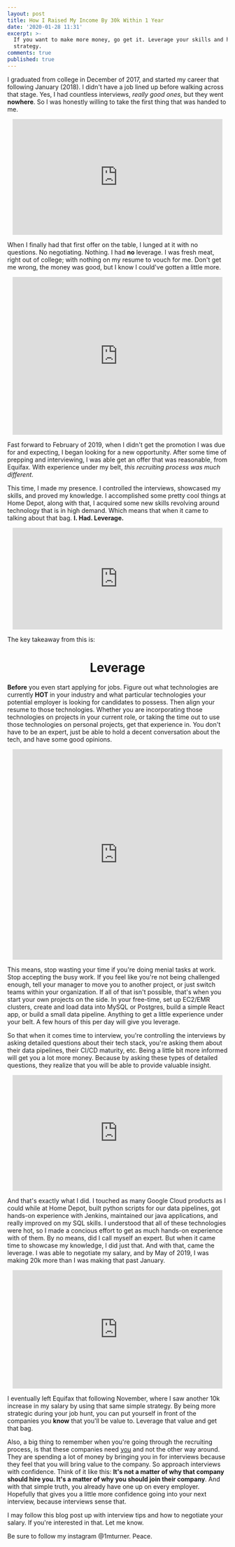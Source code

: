 ```yaml
---
layout: post
title: How I Raised My Income By 30k Within 1 Year
date: '2020-01-28 11:31'
excerpt: >-
  If you want to make more money, go get it. Leverage your skills and have a
  strategy.
comments: true
published: true
---
```

I graduated from college in December of 2017, and started my career that following January (2018). I didn't have a job lined up before walking across that stage. Yes, I had countless interviews, _really good ones_, but they went **nowhere**. So I was honestly willing to take the first thing that was handed to me. 

<center><iframe src="https://giphy.com/embed/bEVKYB487Lqxy" width="480" height="264" frameBorder="0" class="giphy-embed" allowFullScreen></iframe><p><a href="https://giphy.com/gifs/bEVKYB487Lqxy"></a></p></center>

When I finally had that first offer on the table, I lunged at it with no questions. No negotiating. Nothing. I had **no** leverage. I was fresh meat, right out of college; with nothing on my resume to vouch for me. Don't get me wrong, the money was good, but I know I could've gotten a little more.

<center><iframe src="https://giphy.com/embed/l3nFnybQkAelWKxmo" width="480" height="360" frameBorder="0" class="giphy-embed" allowFullScreen></iframe><p><a href="https://giphy.com/gifs/spongebob-season-3-spongebob-squarepants-l3nFnybQkAelWKxmo"></a></p></center>

Fast forward to February of 2019, when I didn't get the promotion I was due for and expecting, I began looking for a new opportunity. After some time of prepping and interviewing, I was able get an offer that was reasonable, from Equifax. With experience under my belt, _this recruiting process was much different_.

This time, I made my presence. I controlled the interviews, showcased my skills, and proved my knowledge. I accomplished some pretty cool things at Home Depot, along with that, I acquired some new skills revolving around technology that is in high demand. Which means that when it came to talking about that bag. **I. Had. Leverage.** 

<center><iframe src="https://giphy.com/embed/7B71Ci4KE3m0" width="480" height="232" frameBorder="0" class="giphy-embed" allowFullScreen></iframe><p><a href="https://giphy.com/gifs/reaction-7B71Ci4KE3m0"></a></p></center>

The key takeaway from this is:
<center><h1>Leverage</h1></center>

**Before** you even start applying for jobs. Figure out what technologies are currently **HOT** in your industry and what particular technologies your potential employer is looking for candidates to possess. Then align your resume to those technologies. Whether you are incorporating those technologies on projects in your current role, or taking the time out to use those technologies on personal projects, get that experience in. You don't have to be an expert, just be able to hold a decent conversation about the tech, and have some good opinions.

<center><iframe src="https://giphy.com/embed/1dHy0JSmsIfJgTgXEF" width="480" height="480" frameBorder="0" class="giphy-embed" allowFullScreen></iframe><p><a href="https://giphy.com/gifs/SkyTV-working-vice-principals-distracted-1dHy0JSmsIfJgTgXEF"></a></p></center>

This means, stop wasting your time if you're doing menial tasks at work. Stop accepting the busy work. If you feel like you're not being challenged enough, tell your manager to move you to another project, or just switch teams within your organization. If all of that isn't possible, that's when you start your own projects on the side. In your free-time, set up EC2/EMR clusters, create and load data into MySQL or Postgres, build a simple React app, or build a small data pipeline. Anything to get a little experience under your belt. A few hours of this per day will give you leverage.

So that when it comes time to interview, you're controlling the interviews by asking detailed questions about their tech stack, you're asking them about their data pipelines, their CI/CD maturity, etc. Being a little bit more informed will get you a lot more money. Because by asking these types of detailed questions, they realize that you will be able to provide valuable insight.

<center><iframe src="https://giphy.com/embed/d3mlE7uhX8KFgEmY" width="480" height="264" frameBorder="0" class="giphy-embed" allowFullScreen></iframe><p><a href="https://giphy.com/gifs/culture--think-hmm-d3mlE7uhX8KFgEmY"></a></p></center>

And that's exactly what I did. I touched as many Google Cloud products as I could while at Home Depot, built python scripts for our data pipelines, got hands-on experience with Jenkins, maintained our java applications, and really improved on my SQL skills. I understood that all of these technologies were hot, so I made a concious effort to get as much hands-on experience with of them. By no means, did I call myself an expert. But when it came time to showcase my knowledge, I did just that. And with that, came the leverage. I was able to negotiate my salary, and by May of 2019, I was making 20k more than I was making that past January. 

<center><iframe src="https://giphy.com/embed/LCdPNT81vlv3y" width="480" height="270" frameBorder="0" class="giphy-embed" allowFullScreen></iframe><p><a href="https://giphy.com/gifs/LCdPNT81vlv3y"></a></p></center>

I eventually left Equifax that following November, where I saw another 10k increase in my salary by using that same simple strategy. By being more strategic during your job hunt, you can put yourself in front of the companies you **know** that you'll be value to. Leverage that value and get that bag.

Also, a big thing to remember when you're going through the recruiting process, is that these companies need <u>you</u> and not the other way around. They are spending a lot of money by bringing you in for interviews because they feel that you will bring value to the company. So approach interviews with confidence. Think of it like this: __It's not a matter of why that company should hire you. It's a matter of why you should join their company__. And with that simple truth, you already have one up on every employer. Hopefully that gives you a little more confidence going into your next interview, because interviews sense that.

I may follow this blog post up with interview tips and how to negotiate your salary. If you're interested in that. Let me know.

Be sure to follow my instagram @1mturner. Peace.
